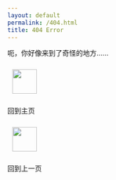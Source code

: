 ```yaml
---
layout: default
permalink: /404.html
title: 404 Error
---
```


呃，你好像来到了奇怪的地方……

<div class="card-box">
<div class="card">
    <img src="{{ site.baseurl }}/assets/home.svg" 
        height="50px" 
        style="margin: 10px; cursor:pointer;"
        onclick="window.location.href='{{ site.baseurl }}'"
    />
    <p>回到主页</p>
</div>
<div class="card">
    <img src="{{ site.baseurl }}/assets/back.svg"
        height="50px"
        style="margin: 10px; cursor:pointer;"
        onclick="window.history.back();"
    />
    <p>回到上一页</p>
</div>
</div>